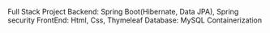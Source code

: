 Full Stack Project
Backend: Spring Boot(Hibernate, Data JPA), Spring security 
FrontEnd: Html, Css, Thymeleaf
Database: MySQL 
Containerization

